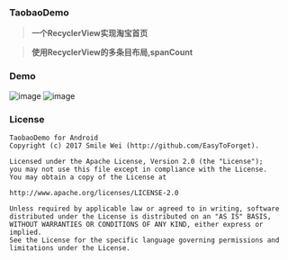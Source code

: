 ### TaobaoDemo
> **一个RecyclerView实现淘宝首页**

> **使用RecyclerView的多条目布局,spanCount**


### Demo
![image](https://raw.githubusercontent.com/EasyToForget/TaobaoDemo/master/demo01.gif)
![image](https://raw.githubusercontent.com/EasyToForget/TaobaoDemo/master/demo02.gif)


### License

```
TaobaoDemo for Android
Copyright (c) 2017 Smile Wei (http://github.com/EasyToForget).

Licensed under the Apache License, Version 2.0 (the "License");
you may not use this file except in compliance with the License.
You may obtain a copy of the License at

http://www.apache.org/licenses/LICENSE-2.0

Unless required by applicable law or agreed to in writing, software
distributed under the License is distributed on an "AS IS" BASIS,
WITHOUT WARRANTIES OR CONDITIONS OF ANY KIND, either express or implied.
See the License for the specific language governing permissions and
limitations under the License.
```
